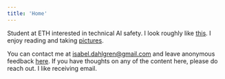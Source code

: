 ```yaml
---
title: 'Home'
---
```


Student at ETH interested in technical AI safety. I look roughly like [this](https://isabeldahlgren.github.io/image/). I enjoy reading and taking [pictures](https://isabeldahlgren.netlify.app/).

You can contact me at [isabel.dahlgren@gmail.com](mailto:isabel.dahlgren@gmail.com) and leave anonymous feedback [here](https://www.admonymous.co/isabel-dahlgren). If you have thoughts on any of the content here, please do reach out. I like receiving email.
